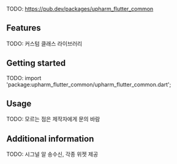 <!--
This README describes the package. If you publish this package to pub.dev,
this README's contents appear on the landing page for your package.

For information about how to write a good package README, see the guide for
[writing package pages](https://dart.dev/guides/libraries/writing-package-pages).

For general information about developing packages, see the Dart guide for
[creating packages](https://dart.dev/guides/libraries/create-library-packages)
and the Flutter guide for
[developing packages and plugins](https://flutter.dev/developing-packages).
-->

TODO: https://pub.dev/packages/upharm_flutter_common

## Features

TODO: 커스텀 클래스 라이브러리

## Getting started

TODO: import 'package:upharm_flutter_common/upharm_flutter_common.dart';

## Usage

TODO: 모르는 점은 제작자에게 문의 바람

## Additional information

TODO: 시그널 알 송수신, 각종 위젯 제공
